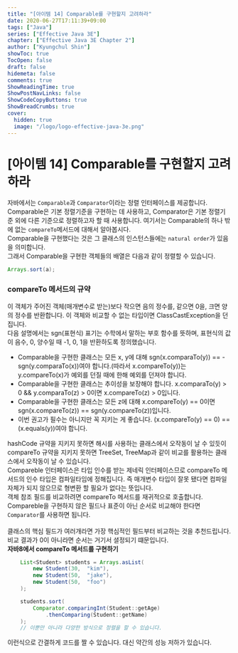 ```yaml
---
title: "[아이템 14] Comparable를 구현할지 고려하라"
date: 2020-06-27T17:11:39+09:00
tags: ["Java"]
series: ["Effective Java 3E"]
chapter: ["Effective Java 3E Chapter 2"]
author: ["Kyungchul Shin"]
showToc: true
TocOpen: false
draft: false
hidemeta: false
comments: true
ShowReadingTime: true
ShowPostNavLinks: false
ShowCodeCopyButtons: true
ShowBreadCrumbs: true
cover:
  hidden: true
  image: "/logo/logo-effective-java-3e.png"
---
```

# [아이템 14] Comparable를 구현할지 고려하라
자바에서는 `Comparable`과 `Comparator`이라는 정렬 인터페이스를 제공합니다. Comparable은 기본 정렬기준을 구현하는 데 사용하고, Comparator은 기본 정렬기준 외에 다른 기준으로 정렬하고자 할 때 사용합니다. 여기서는 Comparable의 하나 밖에 없는 `compareTo`메서드에 대해서 알아봅시다.
</br>
Comparable을 구현했다는 것은 그 클래스의 인스턴스들에는 `natural order`가 있음을 의미합니다.</br>
그래서 Comparable을 구현한 객체들의 배열은 다음과 같이 정렬할 수 있습니다.
``` java
Arrays.sort(a);
```

### **compareTo 메서드의 규약**
이 객체가 주어진 객체(매개변수로 받는)보다 작으면 음의 정수를, 같으면 0을, 크면 양의 정수를 반환합니다. 이 객체와 비교할 수 없는 타입이면 ClassCastException을 던집니다.</br>
다음 설명에서는 sgn(표현식) 표기는 수학에서 말하는 부호 함수를 뜻하며, 표현식의 값이 음수, 0, 양수일 때 -1, 0, 1을 반환하도록 정의했습니다. 
- Comparable을 구현한 클래스는 모든 x, y에 대해 sgn(x.comparaTo(y)) == -sgn(y.comparaTo(x))여야 합니다.(따라서 x.compareTo(y))는 y.compareTo(x)가 예외를 던질 때에 한해 예외를 던져야 합니다.
- Comparable을 구현한 클래스는 추이성을 보장해야 합니다. x.comparaTo(y) > 0 && y.comparaTo(z) > 0이면 x.compareTo(z) > 0입니다.
- Comparable을 구현한 클래스는 모든 z에 대해 x.compareTo(y) == 0이면 sgn(x.compareTo(z)) == sgn(y.compareTo(z))입니다.
- 이번 권고가 필수는 아니지만 꼭 지키는 게 좋습니다. (x.compareTo(y) == 0) == (x.equals(y))여야 합니다.

hashCode 규약을 지키지 못하면 해시를 사용하는 클래스에서 오작동이 날 수 있듯이 compareTo 규약을 지키지 못하면 TreeSet, TreeMap과 같이 비교를 활용하는 클래스에서 오작동이 날 수 있습니다.
</br>
Compareble 인터페이스은 타입 인수를 받는 제네릭 인터페이스므로 compareTo 메서드의 인수 타입은 컴파일타임에 정해집니다. 즉 매개변수 타입이 잘못 됐다면 컴파일 자체가 되지 않으므로 형변환 할 필요가 없다는 뜻입니다.</br>
객체 참조 필드를 비교하려면 compareTo 메서드를 재귀적으로 호출합니다. Compareble을 구현하지 않은 필드나 표준이 아닌 순서로 비교해야 한다면 `Comparator`를 사용하면 됩니다.
</br></br>
클래스의 핵심 필드가 여러개라면 가장 핵심적인 필드부터 비교하는 것을 추천드립니다. 비교 결과가 0이 아니라면 순서는 거기서 셜정되기 떄문입니다.</br>
**자바8에서 compareTo 메서드를 구현하기**
``` java
    List<Student> students = Arrays.asList(
        new Student(30,  "kim"),
        new Student(50,  "jake"),
        new Student(50,  "foo")
    );

    students.sort(
        Comparator.comparingInt(Student::getAge)
            .thenComparing(Student::getName)
    );
    // 이뿐만 아니라 다양한 방식으로 정렬을 할 수 있습니다.
```
이런식으로 간결하게 코드를 짤 수 있습니다. 대신 약간의 성능 저하가 있습니다. 




